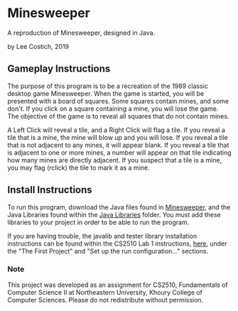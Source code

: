 # Minesweeper
 A reproduction of Minesweeper, designed in Java.

 by Lee Costich, 2019

## Gameplay Instructions
 The purpose of this program is to be a recreation of the 1989 classic desktop game Minesweeper. When the game is started, you will be presented with a board of squares. Some squares contain mines, and some don't. If you click on a square containing a mine, you will lose the game. The objective of the game is to reveal all squares that do not contain mines.
 
 A Left Click will reveal a tile, and a Right Click will flag a tile. If you reveal a tile that is a mine, the mine will blow up and you will lose. If you reveal a tile that is not adjacent to any mines, it will appear blank. If you reveal a tile that is adjacent to one or more mines, a number will appear on that tile indicating how many mines are directly adjacent. If you suspect that a tile is a mine, you may flag (rclick) the tile to mark it as a mine.
 
## Install Instructions
 To run this program, download the Java files found in [Minesweeper](./Minesweeper), and the Java Libraries found within the [Java Libraries](./Java%20Libraries) folder. You must add these libraries to your project in order to be able to run the program. 
 
 If you are having trouble, the javalib and tester library installation instructions can be found within the CS2510 Lab 1 instructions, [here](https://course.ccs.neu.edu/cs2510/lab1.html), under the "The First Project" and "Set up the run configuration..." sections.
 
 
 ### Note
 This project was developed as an assignment for CS2510, Fundamentals of Computer Science II at Northeastern University, Khoury College of Computer Sciences. Please do not redistribute without permission.
